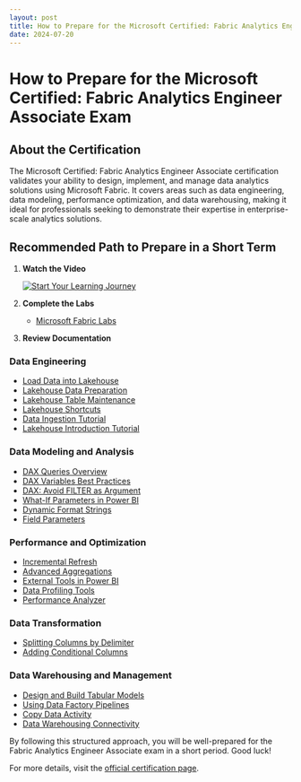 ```yaml
---
layout: post
title: How to Prepare for the Microsoft Certified: Fabric Analytics Engineer Associate Exam
date: 2024-07-20
---
```


# How to Prepare for the Microsoft Certified: Fabric Analytics Engineer Associate Exam

## About the Certification
The Microsoft Certified: Fabric Analytics Engineer Associate certification validates your ability to design, implement, and manage data analytics solutions using Microsoft Fabric. It covers areas such as data engineering, data modeling, performance optimization, and data warehousing, making it ideal for professionals seeking to demonstrate their expertise in enterprise-scale analytics solutions.

## Recommended Path to Prepare in a Short Term

1. **Watch the Video**

   [![Start Your Learning Journey](https://img.youtube.com/vi/GbxVsi94DrE/0.jpg)](https://www.youtube.com/watch?v=GbxVsi94DrE)

2. **Complete the Labs**
   - [Microsoft Fabric Labs](https://microsoftlearning.github.io/mslearn-fabric/)

3. **Review Documentation**

### Data Engineering
- [Load Data into Lakehouse](https://learn.microsoft.com/en-gb/fabric/data-engineering/load-data-lakehouse)
- [Lakehouse Data Preparation](https://learn.microsoft.com/en-gb/fabric/data-engineering/tutorial-lakehouse-data-preparation)
- [Lakehouse Table Maintenance](https://learn.microsoft.com/en-gb/fabric/data-engineering/lakehouse-table-maintenance)
- [Lakehouse Shortcuts](https://learn.microsoft.com/en-gb/fabric/data-engineering/lakehouse-shortcuts)
- [Data Ingestion Tutorial](https://learn.microsoft.com/en-gb/fabric/data-engineering/tutorial-lakehouse-data-ingestion)
- [Lakehouse Introduction Tutorial](https://learn.microsoft.com/en-gb/fabric/data-engineering/tutorial-lakehouse-introduction)

### Data Modeling and Analysis
- [DAX Queries Overview](https://learn.microsoft.com/en-us/dax/dax-queries)
- [DAX Variables Best Practices](https://learn.microsoft.com/en-gb/dax/best-practices/dax-variables)
- [DAX: Avoid FILTER as Argument](https://learn.microsoft.com/en-gb/dax/best-practices/dax-avoid-avoid-filter-as-filter-argument)
- [What-If Parameters in Power BI](https://learn.microsoft.com/en-gb/power-bi/transform-model/desktop-what-if)
- [Dynamic Format Strings](https://learn.microsoft.com/en-gb/power-bi/create-reports/desktop-dynamic-format-strings)
- [Field Parameters](https://learn.microsoft.com/en-gb/power-bi/create-reports/power-bi-field-parameters)

### Performance and Optimization
- [Incremental Refresh](https://learn.microsoft.com/en-gb/power-bi/connect-data/incremental-refresh-xmla)
- [Advanced Aggregations](https://learn.microsoft.com/en-gb/power-bi/transform-model/aggregations-advanced#detect-whether-queries-hit-or-miss-aggregations)
- [External Tools in Power BI](https://learn.microsoft.com/en-gb/power-bi/transform-model/desktop-external-tools#featured-open-source-tools)
- [Data Profiling Tools](https://learn.microsoft.com/en-gb/power-query/data-profiling-tools)
- [Performance Analyzer](https://learn.microsoft.com/en-gb/power-bi/create-reports/desktop-performance-analyzer)

### Data Transformation
- [Splitting Columns by Delimiter](https://learn.microsoft.com/en-gb/power-query/split-columns-delimiter)
- [Adding Conditional Columns](https://learn.microsoft.com/en-gb/power-query/add-conditional-column)

### Data Warehousing and Management
- [Design and Build Tabular Models](https://learn.microsoft.com/en-gb/training/paths/design-build-tabular-models/)
- [Using Data Factory Pipelines](https://learn.microsoft.com/en-gb/training/modules/use-data-factory-pipelines-fabric/)
- [Copy Data Activity](https://learn.microsoft.com/en-gb/fabric/data-factory/copy-data-activity)
- [Data Warehousing Connectivity](https://learn.microsoft.com/en-gb/fabric/data-warehouse/connectivity)

By following this structured approach, you will be well-prepared for the Fabric Analytics Engineer Associate exam in a short period. Good luck!

For more details, visit the [official certification page](https://learn.microsoft.com/en-gb/credentials/certifications/fabric-analytics-engineer-associate//?practice-assessment-type=certification).
